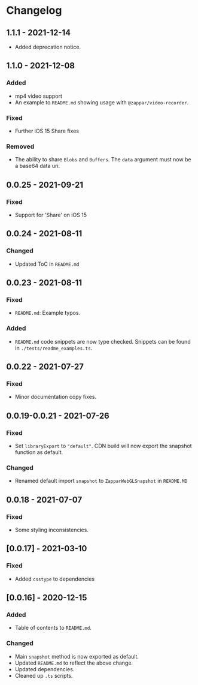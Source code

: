 # Changelog

## 1.1.1 - 2021-12-14

- Added deprecation notice.

## 1.1.0 - 2021-12-08

### Added

- mp4 video support
- An example to `README.md` showing usage with `@zappar/video-recorder`.

### Fixed

- Further iOS 15 Share fixes

### Removed

- The ability to share `Blobs` and `Buffers`. The `data` argument must now be a base64 data uri.

## 0.0.25 - 2021-09-21

### Fixed

- Support for 'Share' on iOS 15

## 0.0.24 - 2021-08-11

### Changed

- Updated ToC in `README.md`

## 0.0.23 - 2021-08-11

### Fixed

- `README.md`: Example typos.

### Added

- `README.md` code snippets are now type checked. Snippets can be found in `./tests/readme_examples.ts`.

## 0.0.22 - 2021-07-27

### Fixed

- Minor documentation copy fixes.

## 0.0.19-0.0.21 - 2021-07-26

### Fixed

- Set `libraryExport` to `"default"`. CDN build will now export the snapshot function as default.

### Changed

- Renamed default import `snapshot` to `ZapparWebGLSnapshot` in `README.MD`

## 0.0.18 - 2021-07-07

### Fixed

- Some styling inconsistencies.

## [0.0.17] - 2021-03-10

### Fixed

- Added `csstype` to dependencies

## [0.0.16] - 2020-12-15

### Added

- Table of contents to `README.md`.

### Changed

- Main `snapshot` method is now exported as default.
- Updated `README.md` to reflect the above change.
- Updated dependencies.
- Cleaned up `.ts` scripts.

